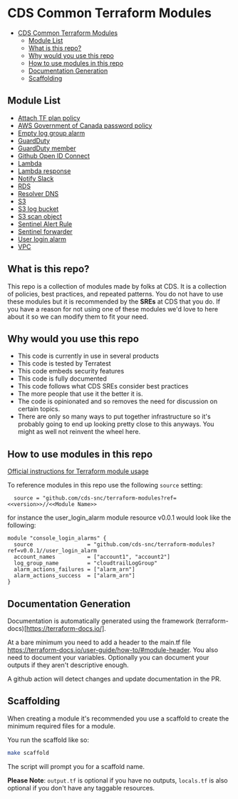 
# CDS Common Terraform Modules

- [CDS Common Terraform Modules](#cds-common-terraform-modules)
  - [Module List](#module-list)
  - [What is this repo?](#what-is-this-repo)
  - [Why would you use this repo](#why-would-you-use-this-repo)
  - [How to use modules in this repo](#how-to-use-modules-in-this-repo)
  - [Documentation Generation](#documentation-generation)
  - [Scaffolding](#scaffolding)

## Module List

- [Attach TF plan policy](attach_tf_plan_policy)
- [AWS Government of Canada password policy](aws_goc_password_policy)
- [Empty log group alarm](empty_log_group_alarm)
- [GuardDuty](guardduty)
- [GuardDuty member](guardduty_member)
- [Github Open ID Connect](gh_oidc_role)
- [Lambda](lambda)
- [Lambda response](lambda_response)
- [Notify Slack](notify_slack)
- [RDS](rds)
- [Resolver DNS](resolver_dns)
- [S3](S3)
- [S3 log bucket](S3_log_bucket)
- [S3 scan object](S3_scan_object)
- [Sentinel Alert Rule](sentinel_alert_rule)
- [Sentinel forwarder](sentinel_forwarder)
- [User login alarm](user_login_alarm)
- [VPC](vpc)

## What is this repo?

This repo is a collection of modules made by folks at CDS. It is a collection of policies, best practices, and repeated patterns. You do not have to use these modules but it is recommended by the **SREs** at CDS that you do. If you have a reason for not using one of these modules we'd love to here about it so we can modify them to fit your need.


## Why would you use this repo

- This code is currently in use in several products
- This code is tested by Terratest
- This code embeds security features
- This code is fully documented
- This code follows what CDS SREs consider best practices
- The more people that use it the better it is.
- The code is opinionated and so removes the need for discussion on certain topics.
- There are only so many ways to put together infrastructure so it's probably going to end up looking pretty close to this anyways. You might as well not reinvent the wheel here.

## How to use modules in this repo

[Official instructions for Terraform module usage](https://www.terraform.io/docs/language/modules/syntax.html)

To reference modules in this repo use the following `source` setting:

```hcl
  source = "github.com/cds-snc/terraform-modules?ref=<<version>>//<<Module Name>>
```

for instance the user_login_alarm module resource v0.0.1 would look like the following:

```hcl
module "console_login_alarms" {
  source                 = "github.com/cds-snc/terraform-modules?ref=v0.0.1//user_login_alarm
  account_names          = ["account1", "account2"]
  log_group_name         = "cloudtrailLogGroup"
  alarm_actions_failures = ["alarm_arn"]
  alarm_actions_success  = ["alarm_arn"]
}
```

## Documentation Generation

Documentation is automatically generated using the framework (terraform-docs)[https://terraform-docs.io/].

At a bare minimum you need to add a header to the main.tf file https://terraform-docs.io/user-guide/how-to/#module-header. You also need to document your variables. Optionally you can document your outputs if they aren't descriptive enough.

A github action will detect changes and update documentation in the PR.

## Scaffolding

When creating a module it's recommended you use a scaffold to create the minimum required files for a module. 

You run the scaffold like so:

```bash
make scaffold
```

The script will prompt you for a scaffold name.

**Please Note**: `output.tf` is optional if you have no outputs, `locals.tf` is also optional if you don't have any taggable resources.
